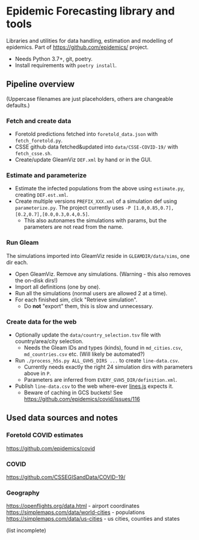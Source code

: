 # Epidemic Forecasting library and tools

Libraries and utilities for data handling, estimation and modelling of epidemics. Part of https://github.com/epidemics/ project.

* Needs Python 3.7+, git, poetry.
* Install requirements with `poetry install`.

## Pipeline overview

(Uppercase filenames are just placeholders, others are changeable defaults.)

### Fetch and create data

* Foretold predictions fetched into `foretold_data.json` with `fetch_foretold.py`.
* CSSE github data fetched&updated into `data/CSSE-COVID-19/` with `fetch_csse.sh`.
* Create/update GleamViz `DEF.xml` by hand or in the GUI.

### Estimate and parameterize

* Estimate the infected populations from the above using `estimate.py`, creating `DEF.est.xml`.
* Create multiple versions `PREFIX_XXX.xml` of a simulation def using `parameterize.py`. The project currently uses `-P [1.0,0.85,0.7],[0.2,0.7],[0.0,0.3,0.4,0.5]`.
  * This also autonames the simulations with params, but the parameters are not read from the name.

### Run Gleam

The simulations imported into GleamViz reside in `GLEAMDIR/data/sims`, one dir each.

* Open GleamViz. Remove any simulations. (Warning - this also removes the on-disk dirs!)
* Import all definitions (one by one).
* Run all the simulations (normal users are allowed 2 at a time).
* For each finished sim, click "Retrieve simulation".
  * Do **not** "export" them, this is slow and unnecessary.

### Create data for the web

* Optionally update the `data/country_selection.tsv` file with country/area/city selection.
  * Needs the Gleam IDs and types (kinds), found in `md_cities.csv`, `md_countries.csv` etc. (Will likely be automated?)
* Run `./process_h5s.py ALL_GVH5_DIRS ...` to create `line-data.csv`.
  * Currently needs exactly the right 24 simulation dirs with parameters above in `P`.
  * Parameters are inferred from `EVERY_GVH5_DIR/definition.xml`.
* Publish `line-data.csv` to the web where-ever [lines.js](https://github.com/epidemics/covid/blob/master/src/server/static/js/lines.js#L75) expects it.
  * Beware of caching in GCS buckets! See https://github.com/epidemics/covid/issues/116

## Used data sources and notes

### Foretold COVID estimates

https://github.com/epidemics/covid

### COVID

https://github.com/CSSEGISandData/COVID-19/

### Geography

https://openflights.org/data.html - airport coordinates
https://simplemaps.com/data/world-cities - populations
https://simplemaps.com/data/us-cities - us cities, counties and states

(list incomplete)